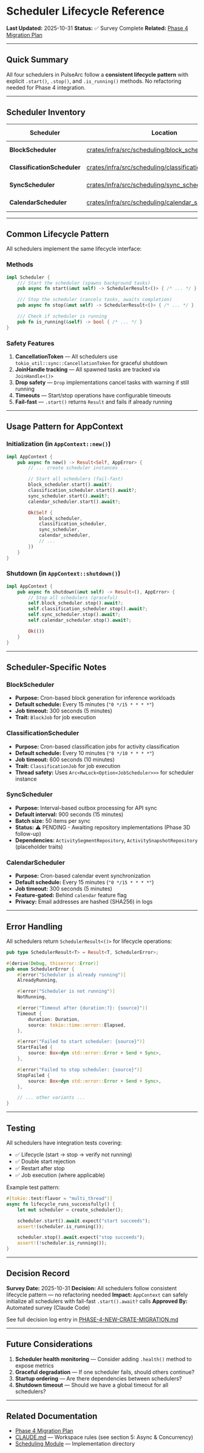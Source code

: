 # Scheduler Lifecycle Reference

**Last Updated:** 2025-10-31
**Status:** ✅ Survey Complete
**Related:** [Phase 4 Migration Plan](active-issue/PHASE-4-NEW-CRATE-MIGRATION.md)

---

## Quick Summary

All four schedulers in PulseArc follow a **consistent lifecycle pattern** with explicit `.start()`, `.stop()`, and `.is_running()` methods. No refactoring needed for Phase 4 integration.

---

## Scheduler Inventory

| Scheduler | Location | `.start()` Line | Status |
|-----------|----------|-----------------|--------|
| **BlockScheduler** | [crates/infra/src/scheduling/block_scheduler.rs](../crates/infra/src/scheduling/block_scheduler.rs) | [Line 136](../crates/infra/src/scheduling/block_scheduler.rs#L136) | ✅ Ready |
| **ClassificationScheduler** | [crates/infra/src/scheduling/classification_scheduler.rs](../crates/infra/src/scheduling/classification_scheduler.rs) | [Line 138](../crates/infra/src/scheduling/classification_scheduler.rs#L138) | ✅ Ready |
| **SyncScheduler** | [crates/infra/src/scheduling/sync_scheduler.rs](../crates/infra/src/scheduling/sync_scheduler.rs) | [Line 209](../crates/infra/src/scheduling/sync_scheduler.rs#L209) | ✅ Ready |
| **CalendarScheduler** | [crates/infra/src/scheduling/calendar_scheduler.rs](../crates/infra/src/scheduling/calendar_scheduler.rs) | [Line 126](../crates/infra/src/scheduling/calendar_scheduler.rs#L126) | ✅ Ready |

---

## Common Lifecycle Pattern

All schedulers implement the same lifecycle interface:

### Methods

```rust
impl Scheduler {
    /// Start the scheduler (spawns background tasks)
    pub async fn start(&mut self) -> SchedulerResult<()> { /* ... */ }

    /// Stop the scheduler (cancels tasks, awaits completion)
    pub async fn stop(&mut self) -> SchedulerResult<()> { /* ... */ }

    /// Check if scheduler is running
    pub fn is_running(&self) -> bool { /* ... */ }
}
```

### Safety Features

1. **CancellationToken** — All schedulers use `tokio_util::sync::CancellationToken` for graceful shutdown
2. **JoinHandle tracking** — All spawned tasks are tracked via `JoinHandle<()>`
3. **Drop safety** — `Drop` implementations cancel tasks with warning if still running
4. **Timeouts** — Start/stop operations have configurable timeouts
5. **Fail-fast** — `.start()` returns `Result` and fails if already running

---

## Usage Pattern for AppContext

### Initialization (in `AppContext::new()`)

```rust
impl AppContext {
    pub async fn new() -> Result<Self, AppError> {
        // ... create scheduler instances ...

        // Start all schedulers (fail-fast)
        block_scheduler.start().await?;
        classification_scheduler.start().await?;
        sync_scheduler.start().await?;
        calendar_scheduler.start().await?;

        Ok(Self {
            block_scheduler,
            classification_scheduler,
            sync_scheduler,
            calendar_scheduler,
            // ...
        })
    }
}
```

### Shutdown (in `AppContext::shutdown()`)

```rust
impl AppContext {
    pub async fn shutdown(&mut self) -> Result<(), AppError> {
        // Stop all schedulers (graceful)
        self.block_scheduler.stop().await?;
        self.classification_scheduler.stop().await?;
        self.sync_scheduler.stop().await?;
        self.calendar_scheduler.stop().await?;

        Ok(())
    }
}
```

---

## Scheduler-Specific Notes

### BlockScheduler
- **Purpose:** Cron-based block generation for inference workloads
- **Default schedule:** Every 15 minutes (`"0 */15 * * * *"`)
- **Job timeout:** 300 seconds (5 minutes)
- **Trait:** `BlockJob` for job execution

### ClassificationScheduler
- **Purpose:** Cron-based classification jobs for activity classification
- **Default schedule:** Every 10 minutes (`"0 */10 * * * *"`)
- **Job timeout:** 600 seconds (10 minutes)
- **Trait:** `ClassificationJob` for job execution
- **Thread safety:** Uses `Arc<RwLock<Option<JobScheduler>>>` for scheduler instance

### SyncScheduler
- **Purpose:** Interval-based outbox processing for API sync
- **Default interval:** 900 seconds (15 minutes)
- **Batch size:** 50 items per sync
- **Status:** ⚠️ PENDING - Awaiting repository implementations (Phase 3D follow-up)
- **Dependencies:** `ActivitySegmentRepository`, `ActivitySnapshotRepository` (placeholder traits)

### CalendarScheduler
- **Purpose:** Cron-based calendar event synchronization
- **Default schedule:** Every 15 minutes (`"0 */15 * * * *"`)
- **Job timeout:** 300 seconds (5 minutes)
- **Feature-gated:** Behind `calendar` feature flag
- **Privacy:** Email addresses are hashed (SHA256) in logs

---

## Error Handling

All schedulers return `SchedulerResult<()>` for lifecycle operations:

```rust
pub type SchedulerResult<T> = Result<T, SchedulerError>;

#[derive(Debug, thiserror::Error)]
pub enum SchedulerError {
    #[error("Scheduler is already running")]
    AlreadyRunning,

    #[error("Scheduler is not running")]
    NotRunning,

    #[error("Timeout after {duration:?}: {source}")]
    Timeout {
        duration: Duration,
        source: tokio::time::error::Elapsed,
    },

    #[error("Failed to start scheduler: {source}")]
    StartFailed {
        source: Box<dyn std::error::Error + Send + Sync>,
    },

    #[error("Failed to stop scheduler: {source}")]
    StopFailed {
        source: Box<dyn std::error::Error + Send + Sync>,
    },

    // ... other variants ...
}
```

---

## Testing

All schedulers have integration tests covering:
- ✅ Lifecycle (start → stop → verify not running)
- ✅ Double start rejection
- ✅ Restart after stop
- ✅ Job execution (where applicable)

Example test pattern:
```rust
#[tokio::test(flavor = "multi_thread")]
async fn lifecycle_runs_successfully() {
    let mut scheduler = create_scheduler();

    scheduler.start().await.expect("start succeeds");
    assert!(scheduler.is_running());

    scheduler.stop().await.expect("stop succeeds");
    assert!(!scheduler.is_running());
}
```

---

## Decision Record

**Survey Date:** 2025-10-31
**Decision:** All schedulers follow consistent lifecycle pattern — no refactoring needed
**Impact:** `AppContext` can safely initialize all schedulers with fail-fast `.start().await?` calls
**Approved By:** Automated survey (Claude Code)

See full decision log entry in [PHASE-4-NEW-CRATE-MIGRATION.md](active-issue/PHASE-4-NEW-CRATE-MIGRATION.md#decision-log)

---

## Future Considerations

1. **Scheduler health monitoring** — Consider adding `.health()` method to expose metrics
2. **Graceful degradation** — If one scheduler fails, should others continue?
3. **Startup ordering** — Are there dependencies between schedulers?
4. **Shutdown timeout** — Should we have a global timeout for all schedulers?

---

## Related Documentation

- [Phase 4 Migration Plan](active-issue/PHASE-4-NEW-CRATE-MIGRATION.md)
- [CLAUDE.md](../CLAUDE.md) — Workspace rules (see section 5: Async & Concurrency)
- [Scheduling Module](../crates/infra/src/scheduling/) — Implementation directory
